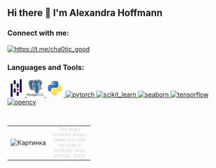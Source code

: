<h2 align="left"> Hi there 👋 I'm Alexandra Hoffmann  </h1>

<h3 align="left"> Connect with me: </h1>
<p align="left">
<a href="https://t.me/cha0tic_good" target="blank"><img align="center" src="https://encrypted-tbn0.gstatic.com/images?q=tbn:ANd9GcREKLB_Z-hnuJhXHXypDe9VY7y8fA0k8L5CHmNnCHNymOghjlStwkeK-wUZFZZXYzF2YQ4&usqp=CAU" alt="https://t.me/cha0tic_good" height="40" width="40" /></a>
</p>

<h3 align="left"> Languages and Tools: </h1>
<p align="left"> <a href="https://pandas.pydata.org/" target="_blank" rel="noreferrer"> <img src="https://raw.githubusercontent.com/devicons/devicon/2ae2a900d2f041da66e950e4d48052658d850630/icons/pandas/pandas-original.svg" alt="pandas" width="40" height="40"/> </a> <a href="https://www.postgresql.org" target="blank" rel="noreferrer"> <img src="https://raw.githubusercontent.com/devicons/devicon/master/icons/postgresql/postgresql-original-wordmark.svg" alt="postgresql" width="40" height="40"/> </a> <a href="https://www.python.org" target="blank" rel="noreferrer"> <img src="https://raw.githubusercontent.com/devicons/devicon/master/icons/python/python-original.svg" alt="python" width="40" height="40"/> </a> <a href="https://pytorch.org/" target="blank" rel="noreferrer"> <img src="https://www.vectorlogo.zone/logos/pytorch/pytorch-icon.svg" alt="pytorch" width="40" height="40"/> </a> <a href="https://scikit-learn.org/" target="blank" rel="noreferrer"> <img src="https://upload.wikimedia.org/wikipedia/commons/0/05/Scikit_learn_logo_small.svg" alt="scikit_learn" width="40" height="40"/> </a> <a href="https://seaborn.pydata.org/" target="blank" rel="noreferrer"> <img src="https://seaborn.pydata.org/_images/logo-mark-lightbg.svg" alt="seaborn" width="40" height="40"/> </a> <a href="https://www.tensorflow.org" target="_blank" rel="noreferrer"> <img src="https://www.vectorlogo.zone/logos/tensorflow/tensorflow-icon.svg" alt="tensorflow" width="40" height="40"/> </a> <a href="https://opencv.org/" target="blank" rel="noreferrer"> <img src="https://www.vectorlogo.zone/logos/opencv/opencv-icon.svg" alt="opencv" width="40" height="40"/> </a>  </p>

<br>

<table>
  <tr>
    <td>
      <img src="https://i.ibb.co/PQDh0q6/photo-2024-10-15-12-46-43.jpg" alt="Картинка" width="100" height="100">
    </td>
    <td>
      <div style="width: 80px; height: 50px; display: table-cell; vertical-align: middle; text-align: center; font-size: 10px; opacity: 0.2;">
        This angry cockatiel always makes sure that my code is perfectly clean and tidy. Ouch! </div>
    </td>
  </tr>
</table>
